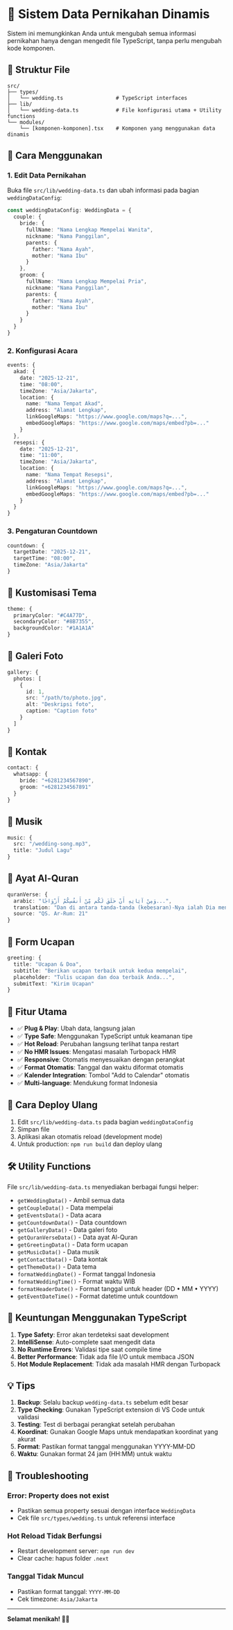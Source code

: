 # 🎉 Sistem Data Pernikahan Dinamis

Sistem ini memungkinkan Anda untuk mengubah semua informasi pernikahan hanya dengan mengedit file TypeScript, tanpa perlu mengubah kode komponen.

## 📁 Struktur File

```
src/
├── types/
│   └── wedding.ts                 # TypeScript interfaces
├── lib/
│   └── wedding-data.ts            # File konfigurasi utama + Utility functions
└── modules/
    └── [komponen-komponen].tsx    # Komponen yang menggunakan data dinamis
```

## 🔧 Cara Menggunakan

### 1. Edit Data Pernikahan

Buka file `src/lib/wedding-data.ts` dan ubah informasi pada bagian `weddingDataConfig`:

```typescript
const weddingDataConfig: WeddingData = {
  couple: {
    bride: {
      fullName: "Nama Lengkap Mempelai Wanita",
      nickname: "Nama Panggilan",
      parents: {
        father: "Nama Ayah",
        mother: "Nama Ibu"
      }
    },
    groom: {
      fullName: "Nama Lengkap Mempelai Pria", 
      nickname: "Nama Panggilan",
      parents: {
        father: "Nama Ayah",
        mother: "Nama Ibu"
      }
    }
  }
}
```

### 2. Konfigurasi Acara

```typescript
events: {
  akad: {
    date: "2025-12-21",
    time: "08:00",
    timeZone: "Asia/Jakarta",
    location: {
      name: "Nama Tempat Akad",
      address: "Alamat Lengkap",
      linkGoogleMaps: "https://www.google.com/maps?q=...",
      embedGoogleMaps: "https://www.google.com/maps/embed?pb=..."
    }
  },
  resepsi: {
    date: "2025-12-21", 
    time: "11:00",
    timeZone: "Asia/Jakarta",
    location: {
      name: "Nama Tempat Resepsi",
      address: "Alamat Lengkap",
      linkGoogleMaps: "https://www.google.com/maps?q=...",
      embedGoogleMaps: "https://www.google.com/maps/embed?pb=..."
    }
  }
}
```

### 3. Pengaturan Countdown

```typescript
countdown: {
  targetDate: "2025-12-21",
  targetTime: "08:00", 
  timeZone: "Asia/Jakarta"
}
```

## 🎨 Kustomisasi Tema

```typescript
theme: {
  primaryColor: "#C4A77D",
  secondaryColor: "#8B7355",
  backgroundColor: "#1A1A1A"
}
```

## 📸 Galeri Foto

```typescript
gallery: {
  photos: [
    {
      id: 1,
      src: "/path/to/photo.jpg",
      alt: "Deskripsi foto",
      caption: "Caption foto"
    }
  ]
}
```

## 📱 Kontak

```typescript
contact: {
  whatsapp: {
    bride: "+6281234567890",
    groom: "+6281234567891"
  }
}
```

## 🎵 Musik

```typescript
music: {
  src: "/wedding-song.mp3",
  title: "Judul Lagu"
}
```

## 📖 Ayat Al-Quran

```typescript
quranVerse: {
  arabic: "وَمِنْ آيَاتِهِ أَنْ خَلَقَ لَكُم مِّنْ أَنفُسِكُمْ أَزْوَاجًا...",
  translation: "Dan di antara tanda-tanda (kebesaran)-Nya ialah Dia menciptakan pasangan-pasangan untukmu...",
  source: "QS. Ar-Rum: 21"
}
```

## 📝 Form Ucapan

```typescript
greeting: {
  title: "Ucapan & Doa",
  subtitle: "Berikan ucapan terbaik untuk kedua mempelai",
  placeholder: "Tulis ucapan dan doa terbaik Anda...",
  submitText: "Kirim Ucapan"
}
```

## 🎯 Fitur Utama

- ✅ **Plug & Play**: Ubah data, langsung jalan
- ✅ **Type Safe**: Menggunakan TypeScript untuk keamanan tipe
- ✅ **Hot Reload**: Perubahan langsung terlihat tanpa restart
- ✅ **No HMR Issues**: Mengatasi masalah Turbopack HMR
- ✅ **Responsive**: Otomatis menyesuaikan dengan perangkat
- ✅ **Format Otomatis**: Tanggal dan waktu diformat otomatis
- ✅ **Kalender Integration**: Tombol "Add to Calendar" otomatis
- ✅ **Multi-language**: Mendukung format Indonesia

## 🚀 Cara Deploy Ulang

1. Edit `src/lib/wedding-data.ts` pada bagian `weddingDataConfig`
2. Simpan file
3. Aplikasi akan otomatis reload (development mode)
4. Untuk production: `npm run build` dan deploy ulang

## 🛠️ Utility Functions

File `src/lib/wedding-data.ts` menyediakan berbagai fungsi helper:

- `getWeddingData()` - Ambil semua data
- `getCoupleData()` - Data mempelai
- `getEventsData()` - Data acara
- `getCountdownData()` - Data countdown
- `getGalleryData()` - Data galeri foto
- `getQuranVerseData()` - Data ayat Al-Quran
- `getGreetingData()` - Data form ucapan
- `getMusicData()` - Data musik
- `getContactData()` - Data kontak
- `getThemeData()` - Data tema
- `formatWeddingDate()` - Format tanggal Indonesia
- `formatWeddingTime()` - Format waktu WIB
- `formatHeaderDate()` - Format tanggal untuk header (DD • MM • YYYY)
- `getEventDateTime()` - Format datetime untuk countdown

## 🔧 Keuntungan Menggunakan TypeScript

1. **Type Safety**: Error akan terdeteksi saat development
2. **IntelliSense**: Auto-complete saat mengedit data
3. **No Runtime Errors**: Validasi tipe saat compile time
4. **Better Performance**: Tidak ada file I/O untuk membaca JSON
5. **Hot Module Replacement**: Tidak ada masalah HMR dengan Turbopack

## 💡 Tips

1. **Backup**: Selalu backup `wedding-data.ts` sebelum edit besar
2. **Type Checking**: Gunakan TypeScript extension di VS Code untuk validasi
3. **Testing**: Test di berbagai perangkat setelah perubahan
4. **Koordinat**: Gunakan Google Maps untuk mendapatkan koordinat yang akurat
5. **Format**: Pastikan format tanggal menggunakan YYYY-MM-DD
6. **Waktu**: Gunakan format 24 jam (HH:MM) untuk waktu

## 🐛 Troubleshooting

### Error: Property does not exist
- Pastikan semua property sesuai dengan interface `WeddingData`
- Cek file `src/types/wedding.ts` untuk referensi interface

### Hot Reload Tidak Berfungsi
- Restart development server: `npm run dev`
- Clear cache: hapus folder `.next`

### Tanggal Tidak Muncul
- Pastikan format tanggal: `YYYY-MM-DD`
- Cek timezone: `Asia/Jakarta`

---

**Selamat menikah! 💒✨**